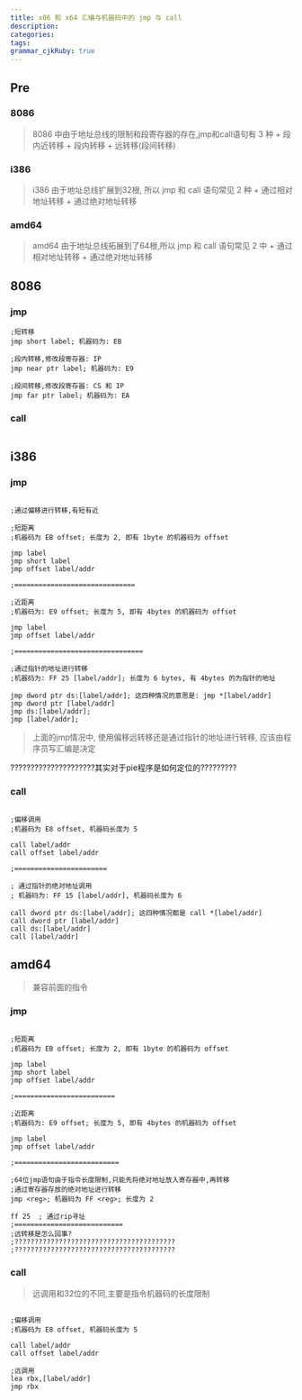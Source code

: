 ```yaml
---
title: x86 和 x64 汇编与机器码中的 jmp 与 call
description: 
categories:
tags: 
grammar_cjkRuby: true
---
```


## Pre
### 8086
> 8086 中由于地址总线的限制和段寄存器的存在,jmp和call语句有 3 种
	+ 段内近转移
	+ 段内转移
	+ 远转移(段间转移)

### i386
> i386 由于地址总线扩展到32根, 所以 jmp 和 call 语句常见 2 种
	+ 通过相对地址转移
	+ 通过绝对地址转移

### amd64
> amd64 由于地址总线拓展到了64根,所以 jmp 和 call 语句常见 2 中
	+ 通过相对地址转移
	+ 通过绝对地址转移


## 8086

### jmp

```x86asm
;短转移
jmp short label; 机器码为: EB 

;段内转移,修改段寄存器: IP
jmp near ptr label; 机器码为: E9 

;段间转移,修改段寄存器: CS 和 IP
jmp far ptr label; 机器码为: EA 

```

### call
```x86asm

```


## i386
### jmp
```x86asm

;通过偏移进行转移,有短有近

;短距离
;机器码为 EB offset; 长度为 2, 即有 1byte 的机器码为 offset

jmp label
jmp short label
jmp offset label/addr

;==============================

;近距离
;机器码为: E9 offset; 长度为 5, 即有 4bytes 的机器码为 offset

jmp label 
jmp offset label/addr

;================================

;通过指针的地址进行转移
;机器码为: FF 25 [label/addr]; 长度为 6 bytes, 有 4bytes 的为指针的地址

jmp dword ptr ds:[label/addr]; 这四种情况的意思是: jmp *[label/addr]
jmp dword ptr [label/addr]
jmp ds:[label/addr];
jmp [label/addr]; 
```
> 上面的jmp情况中, 使用偏移远转移还是通过指针的地址进行转移, 应该由程序员写汇编是决定

?????????????????????其实对于pie程序是如何定位的?????????

### call

```x86asm

;偏移调用
;机器码为 E8 offset, 机器码长度为 5

call label/addr
call offset label/addr

;=======================

; 通过指针的绝对地址调用
; 机器码为: FF 15 [label/addr], 机器码长度为 6

call dword ptr ds:[label/addr]; 这四种情况都是 call *[label/addr]
call dword ptr [label/addr]
call ds:[label/addr]
call [label/addr]
```


## amd64
> 兼容前面的指令

### jmp
```x86asm

;短距离
;机器码为 EB offset; 长度为 2, 即有 1byte 的机器码为 offset

jmp label
jmp short label
jmp offset label/addr

;=========================

;近距离
;机器码为: E9 offset; 长度为 5, 即有 4bytes 的机器码为 offset

jmp label 
jmp offset label/addr

;==========================

;64位jmp语句由于指令长度限制,只能先将绝对地址放入寄存器中,再转移
;通过寄存器存放的绝对地址进行转移
jmp <reg>; 机器码为 FF <reg>; 长度为 2

ff 25  ; 通过rip寻址
;===========================
;远转移是怎么回事?
;????????????????????????????????????????
;????????????????????????????????????????

```

### call
> 远调用和32位的不同,主要是指令机器码的长度限制
```x86asm

;偏移调用
;机器码为 E8 offset, 机器码长度为 5

call label/addr
call offset label/addr

;远调用
lea rbx,[label/addr]
jmp rbx

```
